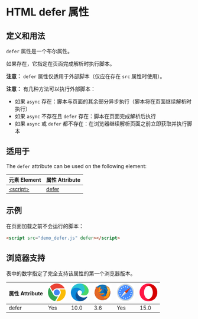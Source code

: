 HTML defer 属性
===

## 定义和用法

`defer` 属性是一个布尔属性。

如果存在，它指定在页面完成解析时执行脚本。

**注意：** `defer` 属性仅适用于外部脚本（仅应在存在 `src` 属性时使用）。

**注意：** 有几种方法可以执行外部脚本：

* 如果 `async` 存在：脚本与页面的其余部分异步执行（脚本将在页面继续解析时执行）
* 如果 `async` 不存在且 `defer` 存在：脚本在页面完成解析后执行
* 如果 `async` 或 `defer` 都不存在：在浏览器继续解析页面之前立即获取并执行脚本

## 适用于

The `defer` attribute can be used on the following element:

| 元素 Element | 属性 Attribute |
| ----- | ----- |
| [\<script>](../tags/script.md) | [defer](../tags/script_defer.md) |
<!--rehype:style=width: 100%; display: inline-table;-->

## 示例

在页面加载之前不会运行的脚本：

```html
<script src="demo_defer.js" defer></script>
```
## 浏览器支持

表中的数字指定了完全支持该属性的第一个浏览器版本。

| 属性 Attribute | ![chrome][1] | ![edge][2] | ![firefox][3] | ![safari][4] | ![opera][5] |
| ------- | --- | --- | --- | --- | --- |
| defer     | Yes | 10.0 | 3.6 | Yes | 15.0 |
<!--rehype:style=width: 100%; display: inline-table;-->

[1]: ../assets/chrome.svg
[2]: ../assets/edge.svg
[3]: ../assets/firefox.svg
[4]: ../assets/safari.svg
[5]: ../assets/opera.svg